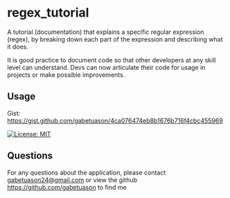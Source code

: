 # regex_tutorial
A tutorial (documentation) that explains a specific regular expression (regex), by breaking down each part of the expression and describing what it does.

It is good practice to document code so that other developers at any skill level can understand. Devs can now articulate their code for usage in projects or make possible improvements.

## Usage
Gist: https://gist.github.com/gabetuason/4ca076474eb8b1676b716f4cbc455969

[![License: MIT](https://img.shields.io/badge/License-MIT-yellow.svg)](https://opensource.org/licenses/MIT)

## Questions

For any questions about the application, please contact gabetuason24@gmail.com or view the github https://github.com/gabetuason to find me
